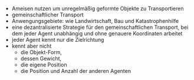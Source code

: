 - Ameisen nutzen um unregelmäßig geformte Objekte zu Transportieren
- gemeinschaftlicher Transport
- Anwengungsgebiete: wie Landwirtschaft, Bau und Katastrophenhilfe
- eine dezantralisierte Strategie für den gemeinschaftlichen Transport, bei dem jeder Agent unabhängig und ohne genauere Koordinaten arbeitet
- jeder Agent kennt nur die Zielrichtung
- kennt aber nicht 
    - die Objekt-Form, 
    - dessen Gewicht, 
    - die eigene Position 
    - die Position und Anzahl der anderen Agenten

